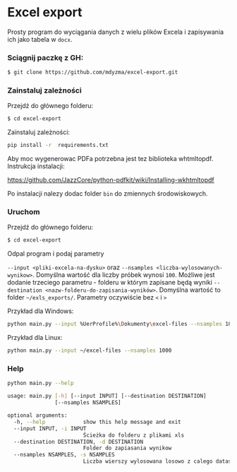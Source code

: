 # Excel export
Prosty program do wyciągania danych z wielu plików Excela i zapisywania ich jako tabela w `docx`.



### Sciągnij paczkę z GH:

```bash
$ git clone https://github.com/mdyzma/excel-export.git

```

### Zainstaluj zależności

Przejdź do głównego folderu:

```bash
$ cd excel-export
```
Zainstaluj zależności:

```bash
pip install -r  requirements.txt
```


Aby moc wygenerowac PDFa potrzebna jest tez biblioteka whtmltopdf. Instrukcja instalacji:

https://github.com/JazzCore/python-pdfkit/wiki/Installing-wkhtmltopdf


Po instalacji nalezy dodac folder `bin` do zmiennych środowiskowych.


### Uruchom

Przejdź do głównego folderu:

```bash
$ cd excel-export
```
Odpal program i podaj parametry

`--input <pliki-excela-na-dysku>` oraz `--nsamples <liczba-wylosowanych-wynikow>`. Domyślna wartość dla liczby próbek wynosi `100`. Możliwe jest dodanie trzeciego parametru - folderu w którym zapisane będą wyniki `--destination <nazw-folderu-do-zapisania-wyników>`. Domyślna wartość to folder `~/exls_exports/`. Parametry oczywiście bez `<` i `>`

Przykład dla Windows:

```bash
python main.py --input %UerProfile%\Dokumenty\excel-files --nsamples 1000
```

Przykład dla Linux:

```bash
python main.py --input ~/excel-files --nsamples 1000
```



### Help


```bash
python main.py --help

usage: main.py [-h] [--input INPUT] [--destination DESTINATION]
               [--nsamples NSAMPLES]

optional arguments:
  -h, --help            show this help message and exit
  --input INPUT, -i INPUT
                        Ścieżka do folderu z plikami xls
  --destination DESTINATION, -d DESTINATION
                        Folder do zapiasania wynikow
  --nsamples NSAMPLES, -s NSAMPLES
                        Liczba wierszy wylosowana losowo z calego datasetu.

```